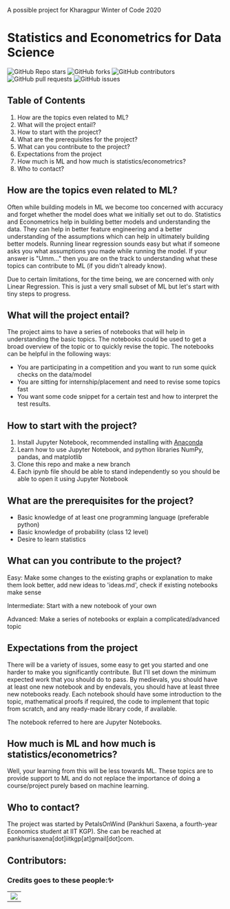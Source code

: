 A possible project for Kharagpur Winter of Code 2020

# Statistics and Econometrics for Data Science
![GitHub Repo stars](https://img.shields.io/github/stars/PetalsOnWind/Statistics-and-Econometrics-for-Data-Science?color=2E61C5&logo=Github&style=for-the-badge)
![GitHub forks](https://img.shields.io/github/forks/PetalsOnWind/Statistics-and-Econometrics-for-Data-Science?color=2E61C5&logo=Github&style=for-the-badge)
![GitHub contributors](https://img.shields.io/github/contributors/PetalsOnWind/Statistics-and-Econometrics-for-Data-Science?color=2E61C5&logo=Github&style=for-the-badge)
![GitHub pull requests](https://img.shields.io/github/issues-pr/PetalsOnWind/Statistics-and-Econometrics-for-Data-Science?logo=Github&style=for-the-badge)
![GitHub issues](https://img.shields.io/github/issues/PetalsOnWind/Statistics-and-Econometrics-for-Data-Science?logo=Github&style=for-the-badge)

## Table of Contents
1. How are the topics even related to ML?
2. What will the project entail?
3. How to start with the project?
4. What are the prerequisites for the project?
5. What can you contribute to the project?
6. Expectations from the project
7. How much is ML and how much is statistics/econometrics?
8. Who to contact?
 
 
 
## How are the topics even related to ML?
Often while building models in ML we become too concerned with accuracy and forget whether
the model does what we initially set out to do. Statistics and Econometrics help in
building better models and understanding the data. They can help in better feature engineering
and a better understanding of the assumptions which can help in ultimately building better models.
Running linear regression sounds easy but what if someone asks you what assumptions you made
while running the model. If your answer is "Umm..." then you are on the track to understanding
what these topics can contribute to ML (if you didn't already know). 
 
Due to certain limitations, for the time being, we are concerned with only Linear Regression.
This is just a very small subset of ML but let's start with tiny steps to progress.
 
 
 
## What will the project entail?
The project aims to have a series of notebooks that will help in understanding the basic topics.
The notebooks could be used to get a broad overview of the topic or to quickly revise the topic.
The notebooks can be helpful in the following ways:
- You are participating in a competition and you want to run some quick checks on the data/model
- You are sitting for internship/placement and need to revise some topics fast
- You want some code snippet for a certain test and how to interpret the test results.
 
 
 
## How to start with the project?
1. Install Jupyter Notebook, recommended installing with [Anaconda](https://www.anaconda.com/products/individual)
2. Learn how to use Jupyter Notebook, and python libraries NumPy, pandas, and matplotlib 
3. Clone this repo and make a new branch
4. Each ipynb file should be able to stand independently so you should be able to open it using Jupyter Notebook
 
 
 
## What are the prerequisites for the project?
- Basic knowledge of at least one programming language (preferable python)
- Basic knowledge of probability (class 12 level)
- Desire to learn statistics 
 
 
 
## What can you contribute to the project?
Easy: Make some changes to the existing graphs or explanation to make them look better, 
add new ideas to 'ideas.md', check if existing notebooks make sense
 
Intermediate: Start with a new notebook of your own
 
Advanced: Make a series of notebooks or explain a complicated/advanced topic
 
 
 
## Expectations from the project
There will be a variety of issues, some easy to get you started and one harder to make you 
significantly contribute. But I'll set down the minimum expected work that you should do to 
pass. By medievals, you should have at least one new notebook and by endevals, you should have 
at least three new notebooks ready. Each notebook should have some introduction to the topic, 
mathematical proofs if required, the code to implement that topic from scratch, and any ready-made
library code, if available. 
 
The notebook referred to here are Jupyter Notebooks.
 
 
 
## How much is ML and how much is statistics/econometrics?
Well, your learning from this will be less towards ML. These topics are to provide support to ML
and do not replace the importance of doing a course/project purely based on machine learning.
 
 
 
## Who to contact?
The project was started by PetalsOnWind (Pankhuri Saxena, a fourth-year Economics student at IIT KGP).
She can be reached at pankhurisaxena[dot]iitkgp[at]gmail[dot]com.

## Contributors:

### Credits goes to these people:✨

<table>
	<tr>
		<td>
<a href="https://github.com/PetalsOnWind/Statistics-and-Econometrics-for-Data-Science/graphs/contributors">
  <img src="https://contrib.rocks/image?repo=PetalsOnWind/Statistics-and-Econometrics-for-Data-Science" />
</a>
		</td>
	</tr>
</table>



